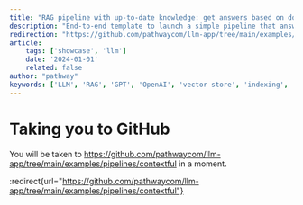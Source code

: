 ```yaml
---
title: "RAG pipeline with up-to-date knowledge: get answers based on documents in local folder"
description: "End-to-end template to launch a simple pipeline that answers questions based on documents in a given folder."
redirection: "https://github.com/pathwaycom/llm-app/tree/main/examples/pipelines/contextful"
article:
    tags: ['showcase', 'llm']
    date: '2024-01-01'
    related: false
author: "pathway"
keywords: ['LLM', 'RAG', 'GPT', 'OpenAI', 'vector store', 'indexing', 'docker']
---
```


# Taking you to GitHub

You will be taken to https://github.com/pathwaycom/llm-app/tree/main/examples/pipelines/contextful in a moment.

:redirect{url="https://github.com/pathwaycom/llm-app/tree/main/examples/pipelines/contextful"}
